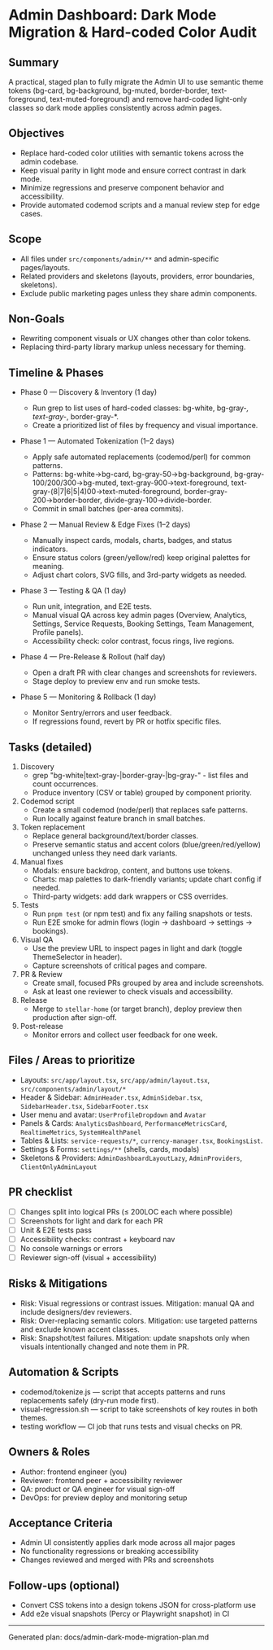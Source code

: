 # Admin Dashboard: Dark Mode Migration & Hard-coded Color Audit

## Summary
A practical, staged plan to fully migrate the Admin UI to use semantic theme tokens (bg-card, bg-background, bg-muted, border-border, text-foreground, text-muted-foreground) and remove hard-coded light-only classes so dark mode applies consistently across admin pages.

## Objectives
- Replace hard-coded color utilities with semantic tokens across the admin codebase.
- Keep visual parity in light mode and ensure correct contrast in dark mode.
- Minimize regressions and preserve component behavior and accessibility.
- Provide automated codemod scripts and a manual review step for edge cases.

## Scope
- All files under `src/components/admin/**` and admin-specific pages/layouts.
- Related providers and skeletons (layouts, providers, error boundaries, skeletons).
- Exclude public marketing pages unless they share admin components.

## Non-Goals
- Rewriting component visuals or UX changes other than color tokens.
- Replacing third-party library markup unless necessary for theming.

## Timeline & Phases
- Phase 0 — Discovery & Inventory (1 day)
  - Run grep to list uses of hard-coded classes: bg-white, bg-gray-*, text-gray-*, border-gray-*.
  - Create a prioritized list of files by frequency and visual importance.

- Phase 1 — Automated Tokenization (1–2 days)
  - Apply safe automated replacements (codemod/perl) for common patterns.
  - Patterns: bg-white→bg-card, bg-gray-50→bg-background, bg-gray-100/200/300→bg-muted, text-gray-900→text-foreground, text-gray-(8|7|6|5|4)00→text-muted-foreground, border-gray-200→border-border, divide-gray-100→divide-border.
  - Commit in small batches (per-area commits).

- Phase 2 — Manual Review & Edge Fixes (1–2 days)
  - Manually inspect cards, modals, charts, badges, and status indicators.
  - Ensure status colors (green/yellow/red) keep original palettes for meaning.
  - Adjust chart colors, SVG fills, and 3rd-party widgets as needed.

- Phase 3 — Testing & QA (1 day)
  - Run unit, integration, and E2E tests.
  - Manual visual QA across key admin pages (Overview, Analytics, Settings, Service Requests, Booking Settings, Team Management, Profile panels).
  - Accessibility check: color contrast, focus rings, live regions.

- Phase 4 — Pre-Release & Rollout (half day)
  - Open a draft PR with clear changes and screenshots for reviewers.
  - Stage deploy to preview env and run smoke tests.

- Phase 5 — Monitoring & Rollback (1 day)
  - Monitor Sentry/errors and user feedback.
  - If regressions found, revert by PR or hotfix specific files.

## Tasks (detailed)
1. Discovery
   - grep "bg-white|text-gray-|border-gray-|bg-gray-" - list files and count occurrences.
   - Produce inventory (CSV or table) grouped by component priority.
2. Codemod script
   - Create a small codemod (node/perl) that replaces safe patterns.
   - Run locally against feature branch in small batches.
3. Token replacement
   - Replace general background/text/border classes.
   - Preserve semantic status and accent colors (blue/green/red/yellow) unchanged unless they need dark variants.
4. Manual fixes
   - Modals: ensure backdrop, content, and buttons use tokens.
   - Charts: map palettes to dark-friendly variants; update chart config if needed.
   - Third-party widgets: add dark wrappers or CSS overrides.
5. Tests
   - Run `pnpm test` (or npm test) and fix any failing snapshots or tests.
   - Run E2E smoke for admin flows (login → dashboard → settings → bookings).
6. Visual QA
   - Use the preview URL to inspect pages in light and dark (toggle ThemeSelector in header).
   - Capture screenshots of critical pages and compare.
7. PR & Review
   - Create small, focused PRs grouped by area and include screenshots.
   - Ask at least one reviewer to check visuals and accessibility.
8. Release
   - Merge to `stellar-home` (or target branch), deploy preview then production after sign-off.
9. Post-release
   - Monitor errors and collect user feedback for one week.

## Files / Areas to prioritize
- Layouts: `src/app/layout.tsx`, `src/app/admin/layout.tsx`, `src/components/admin/layout/*`
- Header & Sidebar: `AdminHeader.tsx`, `AdminSidebar.tsx`, `SidebarHeader.tsx`, `SidebarFooter.tsx`
- User menu and avatar: `UserProfileDropdown` and `Avatar`
- Panels & Cards: `AnalyticsDashboard`, `PerformanceMetricsCard`, `RealtimeMetrics`, `SystemHealthPanel`
- Tables & Lists: `service-requests/*`, `currency-manager.tsx`, `BookingsList`.
- Settings & Forms: `settings/**` (shells, cards, modals)
- Skeletons & Providers: `AdminDashboardLayoutLazy`, `AdminProviders`, `ClientOnlyAdminLayout`

## PR checklist
- [ ] Changes split into logical PRs (≤ 200LOC each where possible)
- [ ] Screenshots for light and dark for each PR
- [ ] Unit & E2E tests pass
- [ ] Accessibility checks: contrast + keyboard nav
- [ ] No console warnings or errors
- [ ] Reviewer sign-off (visual + accessibility)

## Risks & Mitigations
- Risk: Visual regressions or contrast issues. Mitigation: manual QA and include designers/dev reviewers.
- Risk: Over-replacing semantic colors. Mitigation: use targeted patterns and exclude known accent classes.
- Risk: Snapshot/test failures. Mitigation: update snapshots only when visuals intentionally changed and note them in PR.

## Automation & Scripts
- codemod/tokenize.js — script that accepts patterns and runs replacements safely (dry-run mode first).
- visual-regression.sh — script to take screenshots of key routes in both themes.
- testing workflow — CI job that runs tests and visual checks on PR.

## Owners & Roles
- Author: frontend engineer (you)
- Reviewer: frontend peer + accessibility reviewer
- QA: product or QA engineer for visual sign-off
- DevOps: for preview deploy and monitoring setup

## Acceptance Criteria
- Admin UI consistently applies dark mode across all major pages
- No functionality regressions or breaking accessibility
- Changes reviewed and merged with PRs and screenshots

## Follow-ups (optional)
- Convert CSS tokens into a design tokens JSON for cross-platform use
- Add e2e visual snapshots (Percy or Playwright snapshot) in CI

---
Generated plan: docs/admin-dark-mode-migration-plan.md

